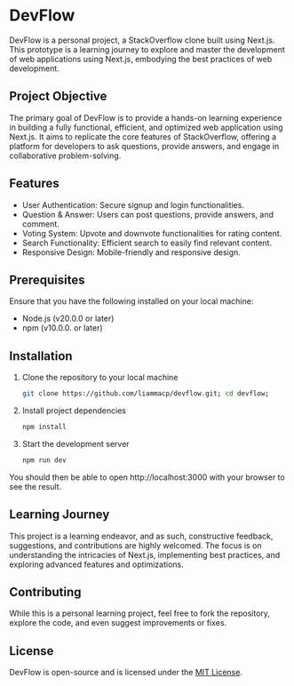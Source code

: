 # DevFlow

DevFlow is a personal project, a StackOverflow clone built using Next.js. This prototype is a learning journey to explore and master the development of web applications using Next.js, embodying the best practices of web development.

## Project Objective

The primary goal of DevFlow is to provide a hands-on learning experience in building a fully functional, efficient, and optimized web application using Next.js. It aims to replicate the core features of StackOverflow, offering a platform for developers to ask questions, provide answers, and engage in collaborative problem-solving.

## Features

- User Authentication: Secure signup and login functionalities.
- Question & Answer: Users can post questions, provide answers, and comment.
- Voting System: Upvote and downvote functionalities for rating content.
- Search Functionality: Efficient search to easily find relevant content.
- Responsive Design: Mobile-friendly and responsive design.

## Prerequisites
Ensure that you have the following installed on your local machine:

- Node.js (v20.0.0 or later)
- npm (v10.0.0. or later)

## Installation 

1. Clone the repository to your local machine
    ```bash
    git clone https://github.com/liammacp/devflow.git; cd devflow;
    ```
2. Install project dependencies
    ```bash
    npm install
    ```
3. Start the development server
    ```bash
    npm run dev
    ```

You should then be able to open http://localhost:3000 with your browser to see the result.

## Learning Journey
This project is a learning endeavor, and as such, constructive feedback, suggestions, and contributions are highly welcomed. The focus is on understanding the intricacies of Next.js, implementing best practices, and exploring advanced features and optimizations.

## Contributing
While this is a personal learning project, feel free to fork the repository, explore the code, and even suggest improvements or fixes.

## License
DevFlow is open-source and is licensed under the [MIT License](./LICENSE).
